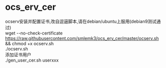 # ocs_erv_cer
ocserv安装并配置证书,改自逗逼脚本,请在debian/ubuntu上服用(debian9测试通过)
<Br/>
wget --no-check-certificate https://raw.githubusercontent.com/smlemk3/ocs_erv_cer/master/ocserv.sh && chmod +x ocserv.sh
<Br/>
./ocserv.sh
<Br/>
添加证书用户
<Br/>
./gen_user_cer.sh userxxx
